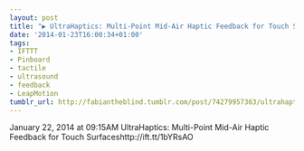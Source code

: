 ```yaml
---
layout: post
title: "▶ UltraHaptics: Multi-Point Mid-Air Haptic Feedback for Touch Surfaces - YouTube"
date: '2014-01-23T16:00:34+01:00'
tags:
- IFTTT
- Pinboard
- tactile
- ultrasound
- feedback
- LeapMotion
tumblr_url: http://fabiantheblind.tumblr.com/post/74279957363/ultrahaptics-multi-point-mid-air-haptic-feedback-for
---
```

January 22, 2014 at 09:15AM
UltraHaptics: Multi-Point Mid-Air Haptic Feedback for Touch Surfaceshttp://ift.tt/1bYRsAO

